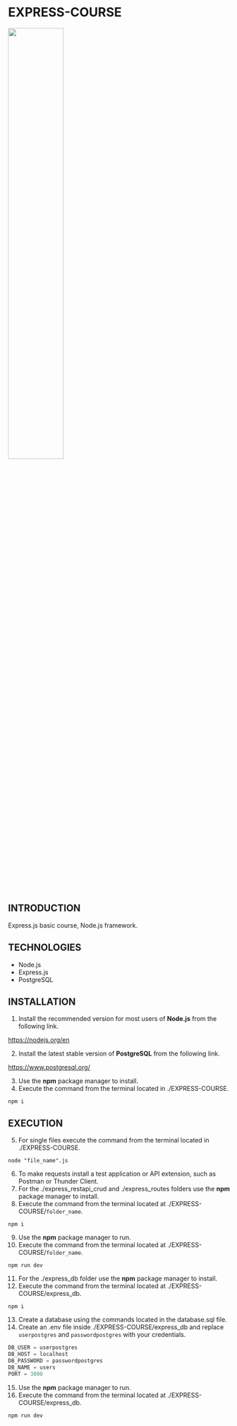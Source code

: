 # EXPRESS-COURSE

<img width="50%" src="" />

## INTRODUCTION

Express.js basic course, Node.js framework.

## TECHNOLOGIES

- Node.js
- Express.js
- PostgreSQL

## INSTALLATION

1. Install the recommended version for most users of **Node.js** from the following link.

https://nodejs.org/en

2. Install the latest stable version of **PostgreSQL** from the following link.

https://www.postgresql.org/

3. Use the **npm** package manager to install.
4. Execute the command from the terminal located in ./EXPRESS-COURSE.

```shell
npm i
```

## EXECUTION

5. For single files execute the command from the terminal located in ./EXPRESS-COURSE.

```shell
node "file_name".js
```

6. To make requests install a test application or API extension, such as Postman or Thunder Client.
7. For the ./express_restapi_crud and ./express_routes folders use the **npm** package manager to install.
8. Execute the command from the terminal located at ./EXPRESS-COURSE/`folder_name`.

```shell
npm i
```

9. Use the **npm** package manager to run.
10. Execute the command from the terminal located at ./EXPRESS-COURSE/`folder_name`.

```shell
npm run dev
```

11. For the ./express_db folder use the **npm** package manager to install.
12. Execute the command from the terminal located at ./EXPRESS-COURSE/express_db.

```shell
npm i
```

13. Create a database using the commands located in the database.sql file.
14. Create an .env file inside ./EXPRESS-COURSE/express_db and replace `userpostgres` and `passwordpostgres` with your credentials.

```js
DB_USER = userpostgres
DB_HOST = localhost
DB_PASSWORD = passwordpostgres
DB_NAME = users
PORT = 3000
```

15. Use the **npm** package manager to run.
16. Execute the command from the terminal located at ./EXPRESS-COURSE/express_db.

```shell
npm run dev
```
